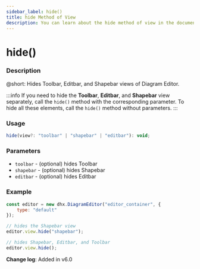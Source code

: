 ```yaml
---
sidebar_label: hide()
title: hide Method of View
description: You can learn about the hide method of view in the documentation of the DHTMLX JavaScript Diagram library. Browse developer guides and API reference, try out code examples and live demos, and download a free 30-day evaluation version of DHTMLX Diagram.
---
```


# hide()

### Description

@short: Hides Toolbar, Editbar, and Shapebar views of Diagram Editor.

:::info
If you need to hide the **Toolbar**, **Editbar**, and **Shapebar** view separately, call the `hide()` method with the corresponding parameter. To hide all these elements, call the `hide()` method without parameters.
:::

### Usage

~~~jsx
hide(view?: "toolbar" | "shapebar" | "editbar"): void;
~~~

### Parameters

- `toolbar` - (optional) hides Toolbar
- `shapebar` - (optional) hides Shapebar
- `editbar` - (optional) hides Editbar

### Example

~~~jsx {5-6,8-9}
const editor = new dhx.DiagramEditor("editor_container", {
    type: "default"
});

// hides the Shapebar view
editor.view.hide("shapebar"); 

// hides Shapebar, Editbar, and Toolbar
editor.view.hide();
~~~

**Change log**: Added in v6.0
